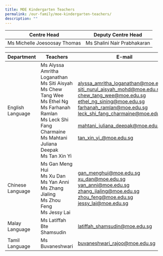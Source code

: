 ```yaml
---
title: MOE Kindergarten Teachers
permalink: /our-family/moe-kindergarten-teachers/
description: ""
---
```

| Centre Head | Deputy Centre Head | 
| -------- | -------- | 
Ms Michelle Joesoosay Thomas| Ms Shalini Nair Prabhakaran|

		
| Department | Teachers | E-mail |
| -------- | -------- | -------- |
| English Language |Ms Alyssa Amritha Loganathan<br>Ms Siti Aisyah<br>Ms Chew Tang Wee<br>Ms Ethel Ng<br>Ms Farhanah Ramlan<br>Ms Leck Shi Fang Charmaine<br>Ms Mahtani Juliana Deepak<br>Ms Tan Xin Yi  | alyssa_amritha_loganathan@moe.edu.sg<br>siti_nurul_aisyah_mohd@moe.edu.sg<br>chew_tang_wee@moe.edu.sg<br>ethel_ng_sining@moe.edu.sg<br>farhanah_ramlan@moe.edu.sg<br>leck_shi_fang_charmaine@moe.edu.sg<br><br>mahtani_juliana_deepak@moe.edu.sg<br><br>tan_xin_yi_@moe.edu.sg
Chinese Language |  Ms Gan Meng Hui<br>Ms Xu Dan<br>Ms Yan Anni<br>Ms Zhang Jialing<br>Ms Zhou Feng<br>Ms Jessy Lai | gan_menghui@moe.edu.sg<br>xu_dan@moe.edu.sg<br>yan_anni@moe.edu.sg<br>zhang_jialing@moe.edu.sg<br>zhou_feng@moe.edu.sg<br>jessy_lai@moe.edu.sg
Malay Language | Ms Latiffah Bte Shamsudin<br> | latiffah_shamsudin@moe.edu.sg 
Tamil Language | Ms Buvaneshwari | buvaneshwari_rajoo@moe.edu.sg
